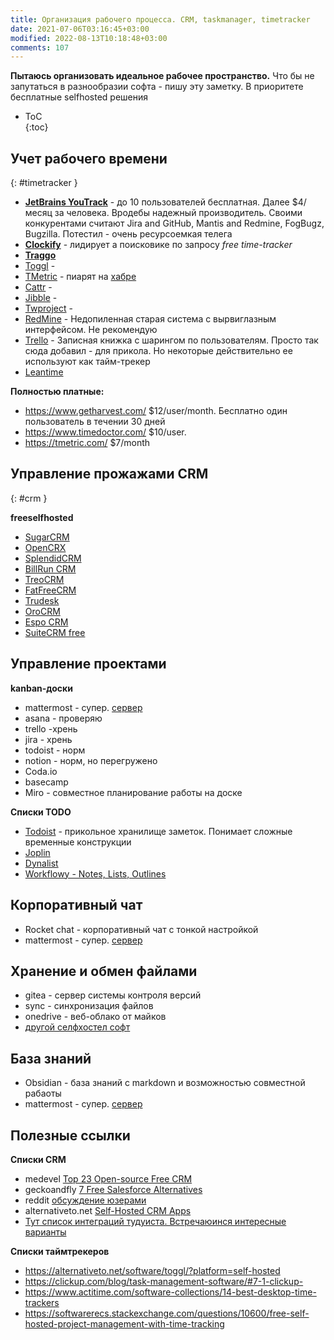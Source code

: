 ```yaml
---
title: Организация рабочего процесса. CRM, taskmanager, timetracker
date: 2021-07-06T03:16:45+03:00
modified: 2022-08-13T10:18:48+03:00
comments: 107
---
```


**Пытаюсь организовать идеальное рабочее пространство.** 
Что бы не запутаться в разнообразии софта - пишу эту заметку. В приоритете бесплатные selfhosted решения

- ToC  
{:toc}

## Учет рабочего времени  
{: #timetracker }
- [**JetBrains YouTrack**](https://www.jetbrains.com/youtrack/download/download-thanks.html?platform=zip) - до 10 пользователей бесплатная. Далее $4/месяц за человека. Вродебы надежный производитель. Своими конкурентами считают Jira and GitHub, Mantis and Redmine, FogBugz, Bugzilla. Потестил - очень ресурсоемкая телега
- [**Clockify**](https://clockify.me) - лидирует а поисковике по запросу _free time-tracker_
- [**Traggo**](https://traggo.net/install/)
- [Toggl](https://toggl.com/) - 
- [TMetric](https://tmetric.com/) - пиарят на [хабре](https://habr.com/ru/post/297934/)
- [Cattr](https://cattr.app/) - 
- [Jibble](https://www.jibble.io/pricing) - 
- [Twproject](https://twproject.com/) - 
- [RedMine](#) - Недопиленная старая система с вырвиглазным интерфейсом. Не рекомендую
- [Trello](#) - Записная книжка с шарингом по пользователям. Просто так сюда добавил - для прикола. Но некоторые действительно ее используют как тайм-трекер
- [Leantime](https://leantime.io/)


**Полностью платные:**
- <https://www.getharvest.com/> $12/user/month. Бесплатно один пользователь в течении 30 дней 
- <https://www.timedoctor.com/> $10/user. 
- <https://tmetric.com/> $7/month


## Управление прожажами CRM  
{: #crm }

**freeselfhosted**
- [SugarCRM](https://github.com/salesagility/SuiteCRM)
- [OpenCRX](https://github.com/opencrx)
- [SplendidCRM](https://sourceforge.net/projects/splendidcrm/)
- [BillRun CRM](https://git.bill.run/sdoc/billrun)
- [TreoCRM](https://github.com/treolabs/treocrm)
- [FatFreeCRM](https://github.com/fatfreecrm/fat_free_crm#)
- [Trudesk](https://github.com/polonel/trudesk)
- [OroCRM](#)
- [Espo CRM](https://www.espocrm.com/ru/)
- [SuiteCRM free](#)



## Управление проектами
**kanban-доски**
- mattermost - супер. [сервер](https://github.com/mattermost/mattermost-server)
- asana - проверяю
- trello -хрень
- jira - хрень
- todoist - норм
- notion - норм, но перегружено
- Coda.io
- basecamp
- Miro - совместное планирование работы на доске

**Списки TODO**
- [Todoist](https://todoist.com/) - прикольное хранилище заметок. Понимает сложные временные конструкции
- [Joplin](https://play.google.com/store/apps/details?id=net.cozic.joplin)
- [Dynalist](https://play.google.com/store/apps/details?id=io.dynalist)
- [Workflowy - Notes, Lists, Outlines](https://play.google.com/store/apps/details?id=com.workflowy.android)


## Корпоративный чат
- Rocket chat - корпоративный чат с тонкой настройкой
- mattermost - супер. [сервер](https://github.com/mattermost/mattermost-server)


## Хранение и обмен файлами
- gitea - сервер системы контроля версий
- sync - синхронизация файлов
- onedrive - веб-облако от майков
- [другой селфхостел софт](../coding/hosting.md#server-soft)

## База знаний
- Obsidian - база знаний с markdown и возможностью совместной рабаоты
- mattermost - супер. [сервер](https://github.com/mattermost/mattermost-server)


## Полезные ссылки
**Списки CRM**
- medevel [Top 23 Open-source Free CRM](https://medevel.com/23-os-crm/)
- geckoandfly [7 Free Salesforce Alternatives](https://www.geckoandfly.com/27428/salesforce-alternatives/)
- reddit [обсуждение юзерами](https://www.reddit.com/r/selfhosted/comments/9kpeic/crm_self_hosted_open_source/)
- alternativeto.net [Self-Hosted CRM Apps ](https://alternativeto.net/category/business-and-commerce/customer-relationship-manager/?platform=self-hosted)
- [Тут список интеграций тудуиста. Встречаюинся интересные варианты](https://todoist.com/ru/help/categories/integrations/all-integrations)

**Списки таймтрекеров**
- <https://alternativeto.net/software/toggl/?platform=self-hosted>
- <https://clickup.com/blog/task-management-software/#7-1-clickup->
- <https://www.actitime.com/software-collections/14-best-desktop-time-trackers>
- <https://softwarerecs.stackexchange.com/questions/10600/free-self-hosted-project-management-with-time-tracking>

